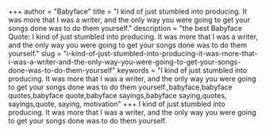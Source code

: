 +++
author = "Babyface"
title = "I kind of just stumbled into producing. It was more that I was a writer, and the only way you were going to get your songs done was to do them yourself."
description = "the best Babyface Quote: I kind of just stumbled into producing. It was more that I was a writer, and the only way you were going to get your songs done was to do them yourself."
slug = "i-kind-of-just-stumbled-into-producing-it-was-more-that-i-was-a-writer-and-the-only-way-you-were-going-to-get-your-songs-done-was-to-do-them-yourself"
keywords = "I kind of just stumbled into producing. It was more that I was a writer, and the only way you were going to get your songs done was to do them yourself.,babyface,babyface quotes,babyface quote,babyface sayings,babyface saying,quotes, sayings,quote, saying, motivation"
+++
I kind of just stumbled into producing. It was more that I was a writer, and the only way you were going to get your songs done was to do them yourself.
